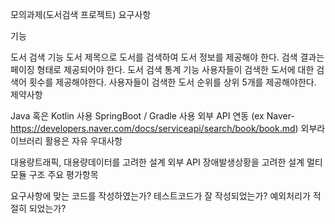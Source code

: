 모의과제(도서검색 프로젝트) 요구사항

기능

도서 검색 기능
도서 제목으로 도서를 검색하여 도서 정보를 제공해야 한다.
검색 결과는 페이징 형태로 제공되어야 한다.
도서 검색 통계 기능
사용자들이 검색한 도서에 대한 검색어 횟수를 제공해야한다.
사용자들이 검색한 도서 순위를 상위 5개를 제공해야한다.
제약사항

Java 혹은 Kotlin 사용
SpringBoot / Gradle 사용
외부 API 연동 (ex Naver- https://developers.naver.com/docs/serviceapi/search/book/book.md)
외부라이브러리 활용은 자유
우대사항

대용량트래픽, 대용량데이터를 고려한 설계
외부 API 장애발생상황을 고려한 설계
멀티모듈 구조
주요 평가항목

요구사항에 맞는 코드를 작성하였는가?
테스트코드가 잘 작성되었는가?
예외처리가 적절히 되었는가?